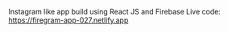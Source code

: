 Instagram like app build using React JS and Firebase
Live code: https://firegram-app-027.netlify.app
